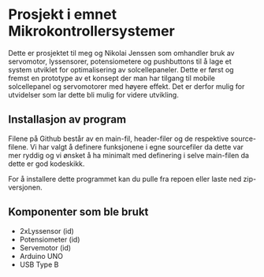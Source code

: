 # Prosjekt i emnet Mikrokontrollersystemer
Dette er prosjektet til meg og Nikolai Jenssen som omhandler bruk av servomotor, lyssensorer, potensiometere og pushbuttons til å lage et system utviklet for optimalisering av solcellepaneler. Dette er først og fremst en prototype av et konsept der man har tilgang til mobile solcellepanel og servomotorer med høyere effekt. Det er derfor mulig for utvidelser som lar dette bli mulig for videre utvikling.

## Installasjon av program
Filene på Github består av en main-fil, header-filer og de respektive source-filene. Vi har valgt å definere funksjonene i egne sourcefiler da dette var mer ryddig og vi ønsket å ha minimalt med definering i selve main-filen da dette er god kodeskikk.

For å installere dette programmet kan du pulle fra repoen eller laste ned zip-versjonen.

## Komponenter som ble brukt
  - 2xLyssensor (id)
  - Potensiometer (id)
  - Servemotor (id)
  - Arduino UNO
  - USB Type B
